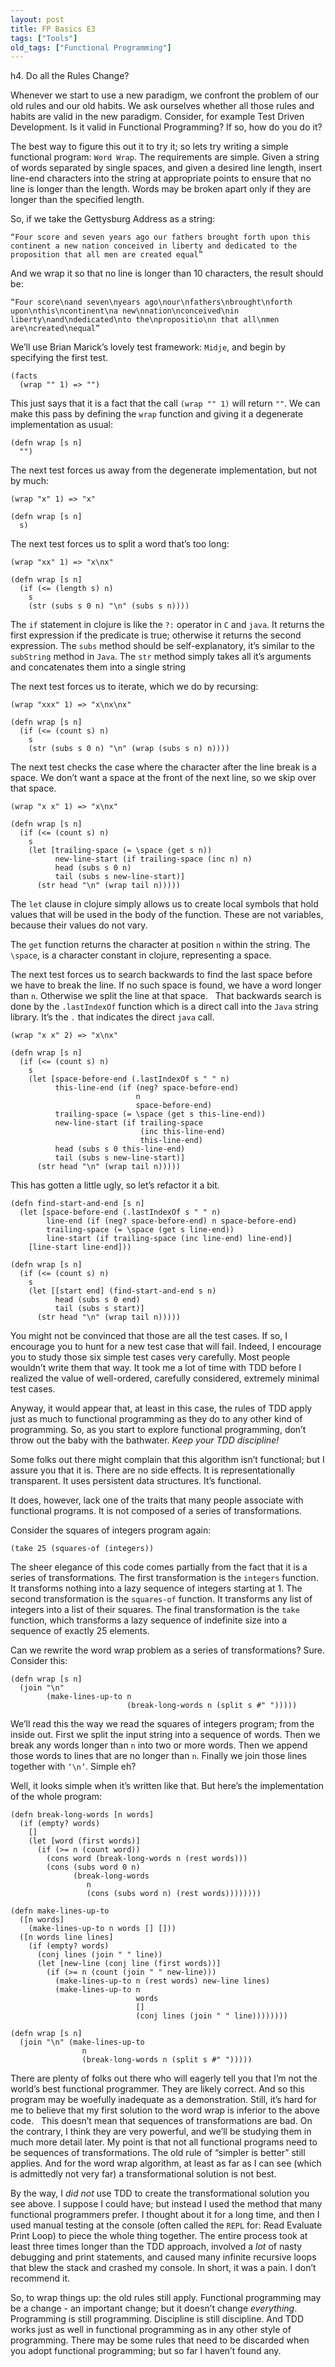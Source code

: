 ```yaml
---
layout: post
title: FP Basics E3
tags: ["Tools"]
old_tags: ["Functional Programming"]
---
```


h4. Do all the Rules Change?

Whenever we start to use a new paradigm, we confront the problem of our old rules and our old habits. We ask ourselves whether all those rules and habits are valid in the new paradigm. Consider, for example Test Driven Development. Is it valid in Functional Programming? If so, how do you do it?

The best way to figure this out it to try it; so lets try writing a simple functional program: `Word Wrap`. The requirements are simple. Given a string of words separated by single spaces, and given a desired line length, insert line-end characters into the string at appropriate points to ensure that no line is longer than the length. Words may be broken apart only if they are longer than the specified length.

So, if we take the Gettysburg Address as a string:

`“Four score and seven years ago our fathers brought forth upon this continent a new nation conceived in liberty and dedicated to the proposition that all men are created equal”`

And we wrap it so that no line is longer than 10 characters, the result should be:

`“Four score\nand seven\nyears ago\nour\nfathers\nbrought\nforth upon\nthis\ncontinent\na new\nnation\nconceived\nin liberty\nand\ndedicated\nto the\npropositio\nn that all\nmen are\ncreated\nequal”`

We’ll use Brian Marick’s lovely test framework: `Midje`, and begin by specifying the first test.

    (facts
      (wrap "" 1) => "")

This just says that it is a fact that the call `(wrap "" 1)` will return `""`. We can make this pass by defining the `wrap` function and giving it a degenerate implementation as usual:

    (defn wrap [s n]
      "")

The next test forces us away from the degenerate implementation, but not by much:

    (wrap "x" 1) => "x"

    (defn wrap [s n]
      s)

The next test forces us to split a word that’s too long:

    (wrap "xx" 1) => "x\nx"

    (defn wrap [s n]
      (if (<= (length s) n)
        s
        (str (subs s 0 n) "\n" (subs s n))))

The `if` statement in clojure is like the `?:` operator in `C` and `java`. It returns the first expression if the predicate is true; otherwise it returns the second expression. The `subs` method should be self-explanatory, it’s similar to the `subString` method in `Java`. The `str` method simply takes all it’s arguments and concatenates them into a single string

The next test forces us to iterate, which we do by recursing:

    (wrap "xxx" 1) => "x\nx\nx"

    (defn wrap [s n]
      (if (<= (count s) n)
        s
        (str (subs s 0 n) "\n" (wrap (subs s n) n))))

The next test checks the case where the character after the line break is a space. We don’t want a space at the front of the next line, so we skip over that space.

    (wrap "x x" 1) => "x\nx"

    (defn wrap [s n]
      (if (<= (count s) n)
        s
        (let [trailing-space (= \space (get s n))
              new-line-start (if trailing-space (inc n) n)
              head (subs s 0 n)
              tail (subs s new-line-start)]
          (str head "\n" (wrap tail n)))))

The `let` clause in clojure simply allows us to create local symbols that hold values that will be used in the body of the function. These are not variables, because their values do not vary.

The `get` function returns the character at position `n` within the string. The `\space`, is a character constant in clojure, representing a space.

The next test forces us to search backwards to find the last space before we have to break the line. If no such space is found, we have a word longer than `n`. Otherwise we split the line at that space.   That backwards search is done by the `.lastIndexOf` function which is a direct call into the `Java` string library. It’s the `.` that indicates the direct `java` call.

    (wrap "x x" 2) => "x\nx"

    (defn wrap [s n]
      (if (<= (count s) n)
        s
        (let [space-before-end (.lastIndexOf s " " n)
              this-line-end (if (neg? space-before-end) 
                                n 
                                space-before-end)
              trailing-space (= \space (get s this-line-end))
              new-line-start (if trailing-space 
                                 (inc this-line-end) 
                                 this-line-end)
              head (subs s 0 this-line-end)
              tail (subs s new-line-start)]
          (str head "\n" (wrap tail n)))))

This has gotten a little ugly, so let’s refactor it a bit.

    (defn find-start-and-end [s n]
      (let [space-before-end (.lastIndexOf s " " n)
            line-end (if (neg? space-before-end) n space-before-end)
            trailing-space (= \space (get s line-end))
            line-start (if trailing-space (inc line-end) line-end)]
        [line-start line-end]))

    (defn wrap [s n]
      (if (<= (count s) n)
        s
        (let [[start end] (find-start-and-end s n)
              head (subs s 0 end)
              tail (subs s start)]
          (str head "\n" (wrap tail n)))))

You might not be convinced that those are all the test cases. If so, I encourage you to hunt for a new test case that will fail. Indeed, I encourage you to study those six simple test cases very carefully. Most people wouldn’t write them that way. It took me a lot of time with TDD before I realized the value of well-ordered, carefully considered, extremely minimal test cases.

Anyway, it would appear that, at least in this case, the rules of TDD apply just as much to functional programming as they do to any other kind of programming. So, as you start to explore functional programming, don’t throw out the baby with the bathwater. *Keep your TDD discipline!*

Some folks out there might complain that this algorithm isn’t functional; but I assure you that it is. There are no side effects. It is representationally transparent. It uses persistent data structures. It’s functional.

It does, however, lack one of the traits that many people associate with functional programs. It is not composed of a series of transformations.

Consider the squares of integers program again:

`(take 25 (squares-of (integers))`

The sheer elegance of this code comes partially from the fact that it is a series of transformations. The first transformation is the `integers` function. It transforms nothing into a lazy sequence of integers starting at 1. The second transformation is the `squares-of` function. It transforms any list of integers into a list of their squares. The final transformation is the `take` function, which transforms a lazy sequence of indefinite size into a sequence of exactly 25 elements.

Can we rewrite the word wrap problem as a series of transformations? Sure. Consider this:

    (defn wrap [s n]
      (join "\n" 
            (make-lines-up-to n 
                              (break-long-words n (split s #" ")))))

We’ll read this the way we read the squares of integers program; from the inside out. First we split the input string into a sequence of words. Then we break any words longer than `n` into two or more words. Then we append those words to lines that are no longer than `n`. Finally we join those lines together with `‘\n’`. Simple eh?

Well, it looks simple when it’s written like that. But here’s the implementation of the whole program:

    (defn break-long-words [n words]
      (if (empty? words)
        []
        (let [word (first words)]
          (if (>= n (count word))
            (cons word (break-long-words n (rest words)))
            (cons (subs word 0 n) 
                  (break-long-words 
                     n 
                     (cons (subs word n) (rest words))))))))

    (defn make-lines-up-to
      ([n words]
        (make-lines-up-to n words [] []))
      ([n words line lines]
        (if (empty? words)
          (conj lines (join " " line))
          (let [new-line (conj line (first words))]
            (if (>= n (count (join " " new-line)))
              (make-lines-up-to n (rest words) new-line lines)
              (make-lines-up-to n 
                                words 
                                [] 
                                (conj lines (join " " line))))))))

    (defn wrap [s n]
      (join "\n" (make-lines-up-to 
                    n 
                    (break-long-words n (split s #" ")))))

There are plenty of folks out there who will eagerly tell you that I’m not the world’s best functional programmer. They are likely correct. And so this program may be woefully inadequate as a demonstration. Still, it’s hard for me to believe that my first solution to the word wrap is inferior to the above code.   This doesn’t mean that sequences of transformations are bad. On the contrary, I think they are very powerful, and we’ll be studying them in much more detail later. My point is that not all functional programs need to be sequences of transformations. The old rule of “simpler is better” still applies. And for the word wrap algorithm, at least as far as I can see (which is admittedly not very far) a transformational solution is not best.

By the way, I *did not* use TDD to create the transformational solution you see above. I suppose I could have; but instead I used the method that many functional programmers prefer. I thought about it for a long time, and then I used manual testing at the console (often called the `REPL` for: Read Evaluate Print Loop) to piece the whole thing together. The entire process took at least three times longer than the TDD approach, involved a *lot* of nasty debugging and print statements, and caused many infinite recursive loops that blew the stack and crashed my console. In short, it was a pain. I don’t recommend it.  

So, to wrap things up: the old rules still apply. Functional programming may be a change - an important change; but it doesn’t change *everything*. Programming is still programming. Discipline is still discipline. And TDD works just as well in functional programming as in any other style of programming. There may be some rules that need to be discarded when you adopt functional programming; but so far I haven’t found any.
